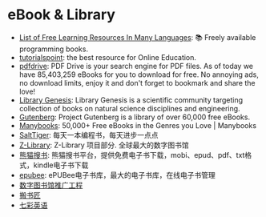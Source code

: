 # eBook & Library

* [List of Free Learning Resources In Many Languages](https://github.com/EbookFoundation/free-programming-books): 📚 Freely available programming books.
* [tutorialspoint](https://www.tutorialspoint.com): the best resource for Online Education.
* [pdfdrive](https://www.pdfdrive.com): PDF Drive is your search engine for PDF files. As of today we have 85,403,259 eBooks for you to download for free. No annoying ads, no download limits, enjoy it and don't forget to bookmark and share the love!
* [Library Genesis](http://libgen.rs): Library Genesis is a scientific community targeting collection of books on natural science disciplines and engineering.
* [Gutenberg](http://www.gutenberg.org): Project Gutenberg is a library of over 60,000 free eBooks.
* [Manybooks](https://manybooks.net): 50,000+ Free eBooks in the Genres you Love | Manybooks
* [SaltTiger](https://salttiger.com): 每天一本编程书，每天进步一点点
* [Z-Library](https://zh.b-ok.global): Z-Library 项目部分. 全球最大的数字图书馆
* [熊猫搜书](https://ebook.huzerui.com): 熊猫搜书平台，提供免费电子书下载，mobi、epud、pdf、txt格式，kindle电子书下载
* [epubee](http://cn.epubee.com/books): ePUBee电子书库，最大的电子书库，在线电子书管理
* [数字图书馆推广工程](http://ndlib.cn)
* [搬书匠](http://www.banshujiang.cn)
* [七彩英语](http://www.qcenglish.com)

